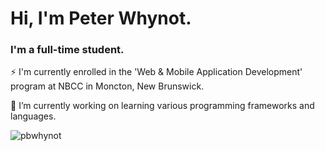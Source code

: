 <h1 align="left">Hi, I'm Peter Whynot.</h1>
<h3 align="left">I'm a full-time student.</h3>

⚡ I'm currently enrolled in the 'Web & Mobile Application Development' program at NBCC in Moncton, New Brunswick.

🌱 I’m currently working on learning various programming frameworks and languages.

<p align="left">
</p>

<p><img align="center" src="https://github-readme-streak-stats.herokuapp.com/?user=pbwhynot&" alt="pbwhynot" /></p>








